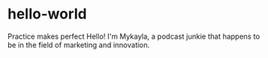 # hello-world
Practice makes perfect
Hello! I'm Mykayla, a podcast junkie that happens to be in the field of marketing and innovation. 

